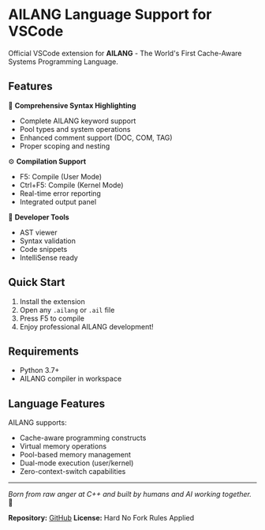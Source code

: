 # AILANG Language Support for VSCode

Official VSCode extension for **AILANG** - The World's First Cache-Aware Systems Programming Language.

## Features

🎨 **Comprehensive Syntax Highlighting**
- Complete AILANG keyword support
- Pool types and system operations
- Enhanced comment support (DOC, COM, TAG)
- Proper scoping and nesting

⚙️ **Compilation Support**
- F5: Compile (User Mode)
- Ctrl+F5: Compile (Kernel Mode)
- Real-time error reporting
- Integrated output panel

🔧 **Developer Tools**
- AST viewer
- Syntax validation
- Code snippets
- IntelliSense ready

## Quick Start

1. Install the extension
2. Open any `.ailang` or `.ail` file
3. Press F5 to compile
4. Enjoy professional AILANG development!

## Requirements

- Python 3.7+
- AILANG compiler in workspace

## Language Features

AILANG supports:
- Cache-aware programming constructs
- Virtual memory operations
- Pool-based memory management
- Dual-mode execution (user/kernel)
- Zero-context-switch capabilities

---

*Born from raw anger at C++ and built by humans and AI working together.* 🚀

**Repository:** [GitHub](https://github.com/your-username/ailang)
**License:** Hard No Fork Rules Applied
